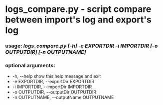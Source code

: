 # logs_compare.py - script compare between import's log and export's log
 
### usage: ***logs_compare.py [-h] -e EXPORTDIR -i IMPORTDIR [-o OUTPUTDIR] [-n OUTPUTNAME]***

### optional arguments:
  - -h, --help            show this help message and exit
  - -e EXPORTDIR, --exportDir EXPORTDIR
  - -i IMPORTDIR, --importDir IMPORTDIR
  - -o OUTPUTDIR, --outputDir OUTPUTDIR
  - -n OUTPUTNAME, --outputName OUTPUTNAME
